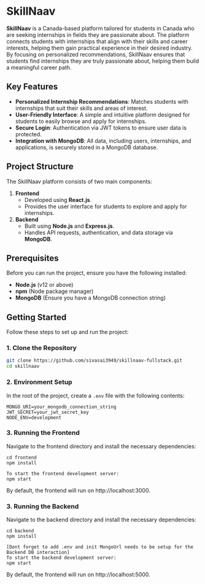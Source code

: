 # SkillNaav

**SkillNaav** is a Canada-based platform tailored for students in Canada who are seeking internships in fields they are passionate about. The platform connects students with internships that align with their skills and career interests, helping them gain practical experience in their desired industry. By focusing on personalized recommendations, SkillNaav ensures that students find internships they are truly passionate about, helping them build a meaningful career path.

## Key Features

- **Personalized Internship Recommendations**: Matches students with internships that suit their skills and areas of interest.
- **User-Friendly Interface**: A simple and intuitive platform designed for students to easily browse and apply for internships.
- **Secure Login**: Authentication via JWT tokens to ensure user data is protected.
- **Integration with MongoDB**: All data, including users, internships, and applications, is securely stored in a MongoDB database.

## Project Structure

The SkillNaav platform consists of two main components:

1. **Frontend**
   - Developed using **React.js**.
   - Provides the user interface for students to explore and apply for internships.
2. **Backend**
   - Built using **Node.js** and **Express.js**.
   - Handles API requests, authentication, and data storage via **MongoDB**.

## Prerequisites

Before you can run the project, ensure you have the following installed:

- **Node.js** (v12 or above)
- **npm** (Node package manager)
- **MongoDB** (Ensure you have a MongoDB connection string)

## Getting Started

Follow these steps to set up and run the project:

### 1. Clone the Repository

```bash
git clone https://github.com/sivasai3949/skillnaav-fullstack.git
cd skillnaav
```

### 2. Environment Setup

In the root of the project, create a `.env` file with the following contents:

```env
MONGO_URI=your_mongodb_connection_string
JWT_SECRET=your_jwt_secret_key
NODE_ENV=development
```

### 3. Running the Frontend

Navigate to the frontend directory and install the necessary dependencies:

```
cd frontend
npm install

To start the frontend development server:
npm start

```

By default, the frontend will run on http://localhost:3000.

### 3. Running the Backend

Navigate to the backend directory and install the necessary dependencies:

```
cd backend
npm install

[Dont forget to add .env and init MongoUrl needs to be setup for the Backend DB interaction]
To start the backend development server:
npm start

```

By default, the frontend will run on http://localhost:5000.
